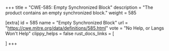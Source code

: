 +++
title = "CWE-585: Empty Synchronized Block"
description	= "The product contains an empty synchronized block."
weight = 585

[extra]
id = 585
name = "Empty Synchronized Block"
url = "https://cwe.mitre.org/data/definitions/585.html"
vote = "No Help, or Langs Won't Help"
clippy_helps = false
rust_docs_links = [
	
]
+++

